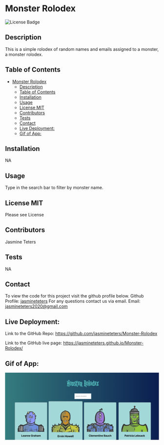# Monster Rolodex
![License Badge](https://img.shields.io/badge/license-MIT-orange.svg)
## Description 
This is a simple rolodex of random names and emails assigned to a monster, a monster rolodex.

## Table of Contents
- [Monster Rolodex](#monster-rolodex)
  - [Description](#description)
  - [Table of Contents](#table-of-contents)
  - [Installation](#installation)
  - [Usage](#usage)
  - [License  MIT](#license--mit)
  - [Contributors](#contributors)
  - [Tests](#tests)
  - [Contact](#contact)
  - [Live Deployment:](#live-deployment)
  - [Gif of App:](#gif-of-app)

## Installation
NA
## Usage 
Type in the search bar to filter by monster name.
## License  MIT
Please see License
## Contributors
Jasmine Teters
## Tests
NA
## Contact
To view the code for this project visit the github profile below.
Github Profile: [jasmineteters](github.com/jasmineteters)
For any questions contact us via email.
Email: [jasmineteters2020@gmail.com](mailto:jasmineteters2020@gmail.com)

## Live Deployment:

Link to the GitHub Repo: https://github.com/jasmineteters/Monster-Rolodex

Link to the GitHub live page: https://jasmineteters.github.io/Monster-Rolodex/

## Gif of App:

![](/public/react.png)